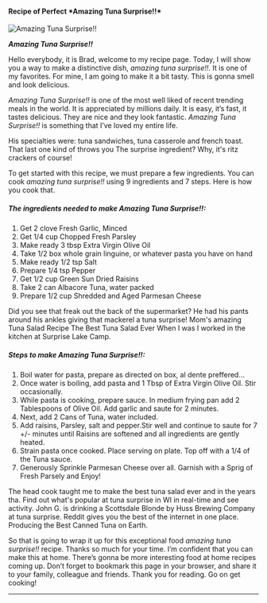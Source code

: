             

#### Recipe of Perfect \*Amazing Tuna Surprise!!\*

![<em>Amazing Tuna Surprise!!</em>](https://img-global.cpcdn.com/recipes/6606683594293248/751x532cq70/amazing-tuna-surprise-recipe-main-photo.jpg)

**<em>Amazing Tuna Surprise!!</em>**

Hello everybody, it is Brad, welcome to my recipe page. Today, I will show you a way to make a distinctive dish, _amazing tuna surprise!!_. It is one of my favorites. For mine, I am going to make it a bit tasty. This is gonna smell and look delicious.

_Amazing Tuna Surprise!!_ is one of the most well liked of recent trending meals in the world. It is appreciated by millions daily. It is easy, it’s fast, it tastes delicious. They are nice and they look fantastic. _Amazing Tuna Surprise!!_ is something that I’ve loved my entire life.

His specialties were: tuna sandwiches, tuna casserole and french toast. That last one kind of throws you The surprise ingredient? Why, it's ritz crackers of course!

To get started with this recipe, we must prepare a few ingredients. You can cook _amazing tuna surprise!!_ using 9 ingredients and 7 steps. Here is how you cook that.

##### The ingredients needed to make _Amazing Tuna Surprise!!_:

1.  Get 2 clove Fresh Garlic, Minced
2.  Get 1/4 cup Chopped Fresh Parsley
3.  Make ready 3 tbsp Extra Virgin Olive Oil
4.  Take 1/2 box whole grain linguine, or whatever pasta you have on hand
5.  Make ready 1/2 tsp Salt
6.  Prepare 1/4 tsp Pepper
7.  Get 1/2 cup Green Sun Dried Raisins
8.  Take 2 can Albacore Tuna, water packed
9.  Prepare 1/2 cup Shredded and Aged Parmesan Cheese

Did you see that freak out the back of the supermarket? He had his pants around his ankles giving that mackerel a tuna surprise! Mom's amazing Tuna Salad Recipe The Best Tuna Salad Ever When I was I worked in the kitchen at Surprise Lake Camp.

##### Steps to make _Amazing Tuna Surprise!!_:

1.  Boil water for pasta, prepare as directed on box, al dente preffered…
2.  Once water is boiling, add pasta and 1 Tbsp of Extra Virgin Olive Oil. Stir occasionally.
3.  While pasta is cooking, prepare sauce. In medium frying pan add 2 Tablespoons of Olive Oil. Add garlic and saute for 2 minutes.
4.  Next, add 2 Cans of Tuna, water included.
5.  Add raisins, Parsley, salt and pepper.Stir well and continue to saute for 7 +/- minutes until Raisins are softened and all ingredients are gently heated.
6.  Strain pasta once cooked. Place serving on plate. Top off with a 1/4 of the Tuna sauce.
7.  Generously Sprinkle Parmesan Cheese over all. Garnish with a Sprig of Fresh Parsely and Enjoy!

The head cook taught me to make the best tuna salad ever and in the years tha. Find out what's popular at tuna surprise in WI in real-time and see activity. John G. is drinking a Scottsdale Blonde by Huss Brewing Company at tuna surprise. Reddit gives you the best of the internet in one place. Producing the Best Canned Tuna on Earth.

So that is going to wrap it up for this exceptional food _amazing tuna surprise!!_ recipe. Thanks so much for your time. I’m confident that you can make this at home. There’s gonna be more interesting food at home recipes coming up. Don’t forget to bookmark this page in your browser, and share it to your family, colleague and friends. Thank you for reading. Go on get cooking!

* * *